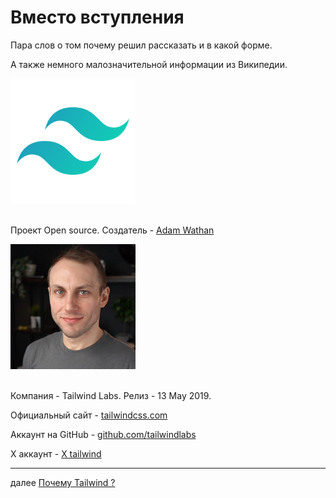 <h1>Вместо вступления</h1>

<p>Пара слов о том почему решил рассказать и в какой форме.</p>

<p>А также немного малозначительной информации из Википедии.</p>

<div>
<img src="./../logo.png" width="200" height="200"/>
</div>

<br/>

<div>

<p>
Проект Open source. Создатель - <a href="https://www.linkedin.com/in/adam-wathan-9418984a/">Adam Wathan</a>
</p>

<div>
<img src="./../adam.jpg" width="200" height="200"/>
</div>

<br/>
<p>
Компания - Tailwind Labs. Релиз - 13 May 2019.
</p>

<p>
Официальный сайт - <a href="https://tailwindcss.com/">tailwindcss.com</a>
</p>

<p>
Аккаунт на GitHub - <a href="https://github.com/tailwindlabs/tailwindcss">github.com/tailwindlabs</a>
</p>

<p>
X аккаунт - <a href="https://x.com/tailwindcss">X tailwind</a>
</p>
</div>

<div>
<hr/>
далее
<a href="01.md">
Почему Tailwind ?
</a>
</div>
